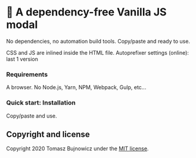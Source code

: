 # 🚀 A dependency-free Vanilla JS modal
No dependencies, no automation build tools. Copy/paste and ready to use.

CSS and JS are inlined inside the HTML file. Autoprefixer settings (online): last 1 version

### Requirements
A browser. No Node.js, Yarn, NPM, Webpack, Gulp, etc...

### Quick start: Installation
Copy/paste and use.

## Copyright and license

Copyright 2020 Tomasz Bujnowicz under the [MIT license](http://opensource.org/licenses/MIT).
